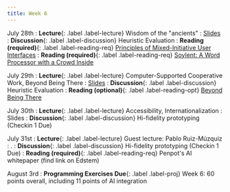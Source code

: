 ```yaml
---
title: Week 6
---
```


<!-- prettier-ignore-start -->

July 28th
: **Lecture**{: .label .label-lecture} Wisdom of the "ancients"
  : [Slides](https://bcourses.berkeley.edu/courses/1545463/files/folder/lectures?preview=92124841)
: **Discussion**{: .label .label-discussion} Heuristic Evaluation
: **Reading (required)**{: .label .label-reading-req} [Principles of Mixed-Initiative User Interfaces](https://erichorvitz.com/chi99horvitz.pdf)
: **Reading (required)**{: .label .label-reading-req} [Soylent: A Word Processor with a Crowd Inside](https://crowdsourcing-class.org/readings/downloads/hci/Soylent.pdf)

July 29th
: **Lecture**{: .label .label-lecture} Computer-Supported Cooperative Work, Beyond Being There
  : [Slides](https://bcourses.berkeley.edu/courses/1545463/files/folder/lectures?preview=92124848)
: **Discussion**{: .label .label-discussion} Heuristic Evaluation
: **Reading (optional)**{: .label .label-reading-opt} [Beyond Being There](https://worrydream.com/refs/Hollan_1992_-_Beyond_Being_There.pdf)

July 30th
: **Lecture**{: .label .label-lecture} Accessibility, Internationalization
  : Slides
: **Discussion**{: .label .label-discussion} Hi-fidelity prototyping (Checkin 1 Due)

July 31st
: **Lecture**{: .label .label-lecture} Guest lecture: Pablo Ruiz-Múzquiz
  : .
: **Discussion**{: .label .label-discussion} Hi-fidelity prototyping (Checkin 1 Due)
: **Reading (required)**{: .label .label-reading-req} Penpot's AI whitepaper (find link on Edstem)

August 3rd
: **Programming Exercises Due**{: .label .label-proj} Week 6: 60 points overall, including 11 points of AI integration

<!-- prettier-ignore-end -->
